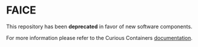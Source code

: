 # FAICE

This repository has been **deprecated** in favor of new software components.                                                                                  

For more information please refer to the Curious Containers [documentation](https://curious-containers.github.io/).

